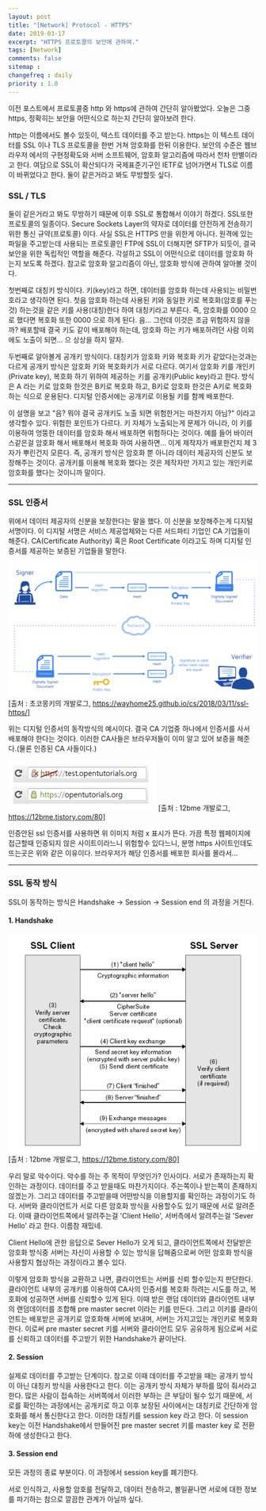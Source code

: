 ```yaml
---
layout: post
title: "[Network] Protocol - HTTPS"
date: 2019-03-17
excerpt: "HTTPS 프로토콜의 보안에 관하여."
tags: [Network]
comments: false
sitemap :
changefreq : daily
priority : 1.0
---
```


이전 포스트에서 프로토콜중 http 와 https에 관하여 간단히 알아봤었다. 오늘은 그중 https, 정확히는 보안을
어떤식으로 하는지 간단히 알아보려 한다.

http는 이름에서도 볼수 있듯이, 텍스트 데이터를 주고 받는다. https는 이 텍스트 데이터를 SSL 이나 TLS 프로토콜을 한번 거쳐 암호화를 한뒤 이용한다. 보안의 수준은 웹브라우저 에서의 구현정확도와 서버 소프트웨어, 암호화 알고리즘에 따라서 천차 만별이라고 한다. 여담으로 SSL이 확산되다가 국제표준기구인 IETF로 넘어가면서 TLS로 이름이 바뀌었다고 한다. 둘이 같은거라고 봐도 무방할듯 싶다.

### SSL / TLS

둘이 같은거라고 봐도 무방하기 때문에 이후 SSL로 통합해서 이야기 하겠다. SSL또한 프로토콜의 일종이다. Secure Sockets Layer의 약자로 데이터를 안전하게 전송하기 위한 통신 규약(프로토콜) 이다. 사실 SSL은 HTTPS 만을 위한게 아니다. 원격에 있는 파일을 주고받는데 사용되는 프로토콜인 FTP에 SSL이 더해지면 SFTP가 되듯이, 결국 보안을 위한 독립적인 역할을 해준다. 각설하고 SSL이 어떤식으로 데이터를 암호화 하는지 보도록 하겠다. 참고로 암호화 알고리즘이 아닌, 암호화 방식에 관하여 알아볼 것이다.

첫번째로 대칭키 방식이다. 키(key)라고 하면, 데이터를 암호화 하는데 사용되는 비밀번호라고 생각하면 된다. 첫음 암호화 하는데 사용된 키와 동일한 키로 복호화(암호를 푸는 것) 하는것을 같은 키를 사용(대칭)한다 하여 대칭키라고 부른다. 즉, 암호화를 0000 으로 했다면 복호화 또한 0000 으로 하게 된다. 음... 그런데 이것은 조금 위험하지 않을까? 배포할때 결국 키도 같이 배포해야 하는데, 암호화 하는 키가 배포하려던 사람 이외에도 노출이 되면... 으 상상을 하지 말자.

두번째로 알아볼게 공개키 방식이다. 대칭키가 암호화 키와 복호화 키가 같았다는것과는 다르게 공개키 방식은 암호화 키와 복호화키가 서로 다르다. 여기서 암호화 키를 개인키(Private key), 복호화 하기 위하여 제공하는 키를 공개키(Public key)라고 한다. 방식은 A 라는 키로 암호화 한것은 B키로 복호화 하고, B키로 암호화 한것은 A키로 복호화 하는 식으로 운용된다. 디지털 인증서에는 공개키로 이용될 키를 함께 배포한다.

이 설명을 보고 "음? 뭐야 결국 공개키도 노출 되면 위험한거는 마찬가지 아님?" 이라고 생각할수 있다. 위험한 포인트가 다르다. 키 자체가 노출되는게 문제가 아니라, 이 키를 이용하여 엉뚱한 데이터를 암호화 해서 배포하면 위험하다는 것이다. 예를 들어 바이러스같은걸 암호화 해서 배포해서 복호화 하여 사용하면... 이게 제작자가 배포한건지 제 3자가 뿌린건지 모른다. 즉, 공개키 방식은 암호화 뿐 아니라 데이터 제공자의 신분도 보장해주는 것이다. 공개키를 이용해 복호화 했다는 것은 제작자만 가지고 있는 개인키로 암호화를 했다는 것이니까 말이다.

---

### SSL 인증서
위에서 데이터 제공자의 신분을 보장한다는 말을 했다. 이 신분을 보장해주는게 디지털 서명이다. 이 디지털 서명은 서비스 제공업체와는 다른 서드파티 기업인 CA 기업들이 해준다. CA(Certificate Authority) 혹은 Root Certificate 이라고도 하며 디지털 인증서를 제공하는 보증된 기업들을 말한다.

![sslsign](/assets/img/ssl/sslsign.png)
[출처 : 초코몽키의 개발로그, https://wayhome25.github.io/cs/2018/03/11/ssl-https/]

위는 디지털 인증서의 동작방식의 예시이다. 결국 CA 기업중 하나에서 인증서를 사서 배포해야 한다는 것이다. 이러한 CA사들은 브라우저들이 이미 알고 있어 보증을 해준다.(물론 인증된 CA 사들이다.)

![ca](/assets/img/ssl/ca.PNG)
[출처 : 12bme 개발로그, https://12bme.tistory.com/80]

인증안된 ssl 인증서를 사용하면 위 이미지 처럼 x 표시가 뜬다. 가끔 특정 웹페이지에 접근할때 인증되지 않은 사이트이라느니 위험할수 있다느니, 분명 https 사이트인데도 뜨는곳은 위와 같은 이유이다. 브라우저가 해당 인증서를 배포한 회사를 몰라서...

---

### SSL 동작 방식

SSL이 동작하는 방식은 Handshake -> Session -> Session end 의 과정을 거친다.

#### 1. Handshake
![handshake](/assets/img/ssl/handshake.PNG)
[출처 : 12bme 개발로그, https://12bme.tistory.com/80]

우리 말로 악수이다. 악수를 하는 주 목적이 무엇인가? 인사이다. 서로가 존재하는지 확인하는 과정이다. 데이터를 주고 받을때도 마찬가지이다. 주는쪽이나 받는쪽이 존재하지 않겠는가. 그리고 데이터를 주고받을때 어떤방식을 이용할지를 확인하는 과정이기도 하다. 서버와 클라이언트가 서로 다른 암호화 방식을 사용할수도 있기 때문에 서로 알려준다. 이때 클라이언트쪽에서 알려주는걸 'Client Hello', 서버측에서 알려주는걸 'Sever Hello' 라고 한다. 이름참 재밌네.

Client Hello에 관한 응답으로 Sever Hello가 오게 되고, 클라이언트쪽에서 전달받은 암호화 방식중 서버는 자신이 사용할 수 있는 방식을 답해줌으로써 어떤 암호화 방식을 사용할지 협상하는 과정이라고 볼수 있다.

이렇게 암호화 방식을 교환하고 나면, 클라이언트는 서버를 신뢰 할수있는지 판단한다. 클라이언트 내부의 공개키를 이용하여 CA사의 인증서를 복호화 하려는 시도를 하고, 복호화에 성공하면 서버를 신뢰할수 있게 된다. 이때 받은 랜덤 데이터와 클라이언트 내부의 랜덤데이터를 조합해 pre master secret 이라는 키를 만든다. 그리고 이키를 클라이언트는 배포받은 공개키로 암호화해 서버에 보내며, 서버는 가지고있는 개인키로 복호화 한다. 이로써 pre master secret 키를 서버와 클라이언트 모두 공유하게 됨으로써 서로를 신뢰하고 데이터를 주고받기 위한 Handshake가 끝이난다.

#### 2. Session
실제로 데이터를 주고받는 단계이다. 참고로 이때 데이터를 주고받을 때는 공개키 방식이 아닌 대칭키 방식을 사용한다고 한다. 이는 공개키 방식 자체가 부하를 많이 줘서라고 한다. 많은 사람이 접속하는 서버쪽에서 이러한 부하는 큰 부담이 될수 있기 때문에, 서로를 확인하는 과정에서는 공개키로 하고 이후 보장된 사이에서는 대칭키로 간단하게 암호화를 해서 통신한다고 한다. 이러한 대칭키를 session key 라고 한다. 이 session key는 이전 Handshake에서 만들어진 pre master secret 키를 master key 로 전환하에 생성한다고 한다.

#### 3. Session end
모든 과정의 종료 부분이다. 이 과정에서 session key를 폐기한다.

서로 인식하고, 사용할 암호를 전달하고, 데이터 전송하고, 볼일끝나면 서로에 대한 정보를 파기하는 참으로 깔끔한 관계가 아닐까 싶다.
